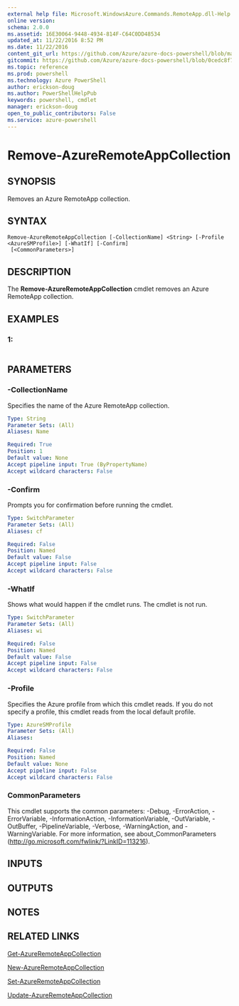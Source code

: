 ```yaml
---
external help file: Microsoft.WindowsAzure.Commands.RemoteApp.dll-Help.xml
online version: 
schema: 2.0.0
ms.assetid: 16E30064-9448-4934-814F-C64C0DD48534
updated_at: 11/22/2016 8:52 PM
ms.date: 11/22/2016
content_git_url: https://github.com/Azure/azure-docs-powershell/blob/master/azureps-cmdlets-docs/ServiceManagement/Azure.RemoteApp/v3.0.0/Remove-AzureRemoteAppCollection.md
gitcommit: https://github.com/Azure/azure-docs-powershell/blob/0cedc8f73bc96cf5ac4c69144e17b3de601fd3cc/azureps-cmdlets-docs/ServiceManagement/Azure.RemoteApp/v3.0.0/Remove-AzureRemoteAppCollection.md
ms.topic: reference
ms.prod: powershell
ms.technology: Azure PowerShell
author: erickson-doug
ms.author: PowerShellHelpPub
keywords: powershell, cmdlet
manager: erickson-doug
open_to_public_contributors: False
ms.service: azure-powershell
---
```


# Remove-AzureRemoteAppCollection

## SYNOPSIS
Removes an Azure RemoteApp collection.

## SYNTAX

```
Remove-AzureRemoteAppCollection [-CollectionName] <String> [-Profile <AzureSMProfile>] [-WhatIf] [-Confirm]
 [<CommonParameters>]
```

## DESCRIPTION
The **Remove-AzureRemoteAppCollection** cmdlet removes an Azure RemoteApp collection.

## EXAMPLES

### 1:
```

```

## PARAMETERS

### -CollectionName
Specifies the name of the Azure RemoteApp collection.

```yaml
Type: String
Parameter Sets: (All)
Aliases: Name

Required: True
Position: 1
Default value: None
Accept pipeline input: True (ByPropertyName)
Accept wildcard characters: False
```

### -Confirm
Prompts you for confirmation before running the cmdlet.

```yaml
Type: SwitchParameter
Parameter Sets: (All)
Aliases: cf

Required: False
Position: Named
Default value: False
Accept pipeline input: False
Accept wildcard characters: False
```

### -WhatIf
Shows what would happen if the cmdlet runs.
The cmdlet is not run.

```yaml
Type: SwitchParameter
Parameter Sets: (All)
Aliases: wi

Required: False
Position: Named
Default value: False
Accept pipeline input: False
Accept wildcard characters: False
```

### -Profile
Specifies the Azure profile from which this cmdlet reads.
If you do not specify a profile, this cmdlet reads from the local default profile.

```yaml
Type: AzureSMProfile
Parameter Sets: (All)
Aliases: 

Required: False
Position: Named
Default value: None
Accept pipeline input: False
Accept wildcard characters: False
```

### CommonParameters
This cmdlet supports the common parameters: -Debug, -ErrorAction, -ErrorVariable, -InformationAction, -InformationVariable, -OutVariable, -OutBuffer, -PipelineVariable, -Verbose, -WarningAction, and -WarningVariable. For more information, see about_CommonParameters (http://go.microsoft.com/fwlink/?LinkID=113216).

## INPUTS

## OUTPUTS

## NOTES

## RELATED LINKS

[Get-AzureRemoteAppCollection](xref:ServiceManagement/Azure.RemoteApp/v3.0.0/Get-AzureRemoteAppCollection.md)

[New-AzureRemoteAppCollection](xref:ServiceManagement/Azure.RemoteApp/v3.0.0/New-AzureRemoteAppCollection.md)

[Set-AzureRemoteAppCollection](xref:ServiceManagement/Azure.RemoteApp/v3.0.0/Set-AzureRemoteAppCollection.md)

[Update-AzureRemoteAppCollection](xref:ServiceManagement/Azure.RemoteApp/v3.0.0/Update-AzureRemoteAppCollection.md)


